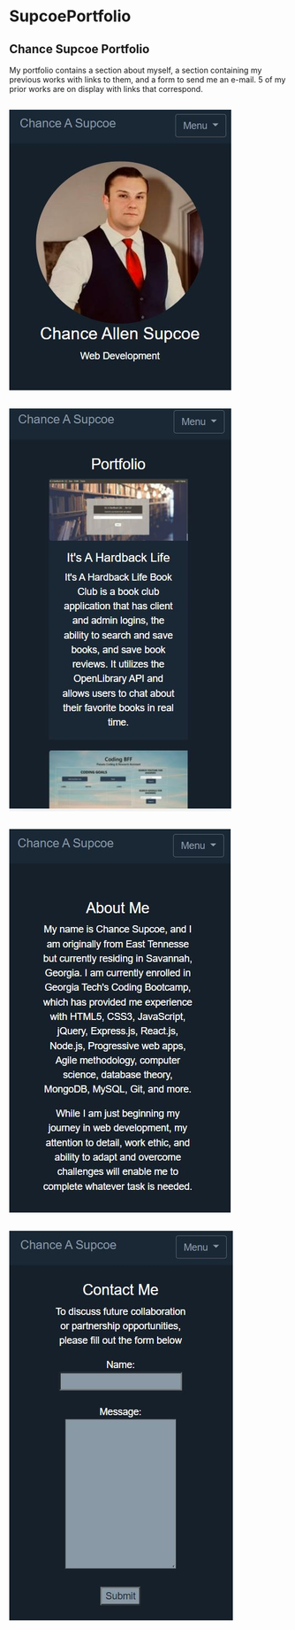 # SupcoePortfolio

## Chance Supcoe Portfolio

My portfolio contains a section about myself, a section containing my previous works with links to them, and a form to send me an e-mail. 
5 of my prior works are on display with links that correspond. 

##
![](images/Portfolio-Home.JPG)
##
![](images/Portfolio-Portfolio.JPG)
##
![](images/Portfolio-About-Me.JPG)
##
![](images/Portfolio-Contact.JPG)



